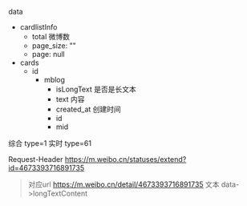 data    
- cardlistInfo
    - total 微博数
    - page_size: ""
    - page: null
- cards
    - id
        - mblog
            - isLongText 是否是长文本
    		- text  内容
    		- created_at 创建时间
    		- id
    		- mid

综合 type=1
实时 type=61


Request-Header <https://m.weibo.cn/statuses/extend?id=4673393716891735>
> 对应url <https://m.weibo.cn/detail/4673393716891735>
> 文本 data->longTextContent
